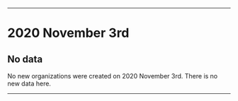 
***

# 2020 November 3rd

## No data

No new organizations were created on 2020 November 3rd. There is no new data here.

***
